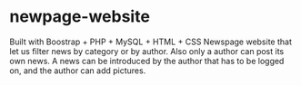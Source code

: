 # newpage-website
Built with Boostrap + PHP + MySQL + HTML + CSS
Newspage website that let us filter news by category or by author. Also only a author can post its own news.
A news can be introduced by the author that has to be logged on, and the author can add pictures.
